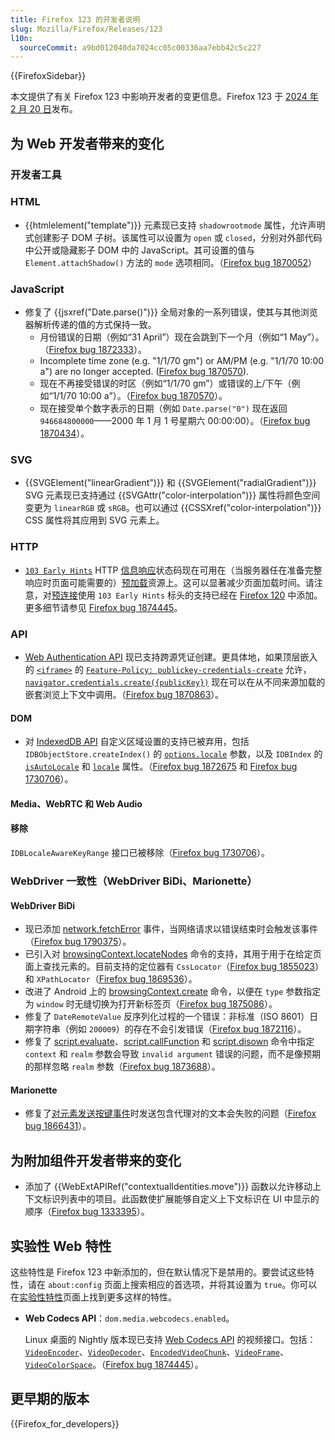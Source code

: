 ```yaml
---
title: Firefox 123 的开发者说明
slug: Mozilla/Firefox/Releases/123
l10n:
  sourceCommit: a9bd012040da7024cc05c00336aa7ebb42c5c227
---
```


{{FirefoxSidebar}}

本文提供了有关 Firefox 123 中影响开发者的变更信息。Firefox 123 于 [2024 年 2 月 20 日](https://whattrainisitnow.com/release/?version=122)发布。

## 为 Web 开发者带来的变化

### 开发者工具

### HTML

- {{htmlelement("template")}} 元素现已支持 `shadowrootmode` 属性，允许声明式创建影子 DOM 子树。该属性可以设置为 `open` 或 `closed`，分别对外部代码中公开或隐藏影子 DOM 中的 JavaScript。其可设置的值与 `Element.attachShadow()` 方法的 `mode` 选项相同。（[Firefox bug 1870052](https://bugzil.la/1870052)）

### JavaScript

- 修复了 {{jsxref("Date.parse()")}} 全局对象的一系列错误，使其与其他浏览器解析传递的值的方式保持一致。
  - 月份错误的日期（例如“31 April”）现在会跳到下一个月（例如“1 May”）。（[Firefox bug 1872333](https://bugzil.la/1872333)）。
  - Incomplete time zone (e.g. "1/1/70 gm") or AM/PM (e.g. "1/1/70 10:00 a") are no longer accepted. ([Firefox bug 1870570](https://bugzil.la/1870570)).
  - 现在不再接受错误的时区（例如“1/1/70 gm”）或错误的上/下午（例如“1/1/70 10:00 a”）。（[Firefox bug 1870570](https://bugzil.la/1870570)）。
  - 现在接受单个数字表示的日期（例如 `Date.parse("0")` 现在返回 `946684800000`——2000 年 1 月 1 号星期六 00:00:00）。（[Firefox bug 1870434](https://bugzil.la/1870434)）。

### SVG

- {{SVGElement("linearGradient")}} 和 {{SVGElement("radialGradient")}} SVG 元素现已支持通过 {{SVGAttr("color-interpolation")}} 属性将颜色空间变更为 `linearRGB` 或 `sRGB`。也可以通过 {{CSSXref("color-interpolation")}} CSS 属性将其应用到 SVG 元素上。

### HTTP

- [`103 Early Hints`](/zh-CN/docs/Web/HTTP/Status/103) HTTP [信息响应](/zh-CN/docs/Web/HTTP/Status#信息响应)状态码现在可用在（当服务器任在准备完整响应时页面可能需要的）[预加载](/zh-CN/docs/Web/HTML/Attributes/rel/preload)资源上。这可以显著减少页面加载时间。请注意，对[预连接](/zh-CN/docs/Web/HTML/Attributes/rel/preconnect)使用 `103 Early Hints` 标头的支持已经在 [Firefox 120](/zh-CN/docs/Mozilla/Firefox/Releases/120#http) 中添加。更多细节请参见 [Firefox bug 1874445](https://bugzil.la/1874445)。

### API

- [Web Authentication API](/zh-CN/docs/Web/API/Web_Authentication_API) 现已支持跨源凭证创建。更具体地，如果顶层嵌入的 [`<iframe>`](/zh-CN/docs/Web/HTML/Element/iframe#allow) 的 [`Feature-Policy: publickey-credentials-create`](/zh-CN/docs/Web/HTTP/Headers/Permissions-Policy/publickey-credentials-create) 允许，[`navigator.credentials.create({publicKey})`](/zh-CN/docs/Web/API/CredentialsContainer/create) 现在可以在从不同来源加载的嵌套浏览上下文中调用。（[Firefox bug 1870863](https://bugzil.la/1870863)）。

#### DOM

- 对 [IndexedDB API](/zh-CN/docs/Web/API/IndexedDB_API) 自定义区域设置的支持已被弃用，包括 `IDBObjectStore.createIndex()` 的 [`options.locale`](/zh-CN/docs/Web/API/IDBObjectStore/createIndex#locale) 参数，以及 `IDBIndex` 的 [`isAutoLocale`](/zh-CN/docs/Web/API/IDBIndex/isAutoLocale) 和 [`locale`](/zh-CN/docs/Web/API/IDBIndex/locale) 属性。（[Firefox bug 1872675](https://bugzil.la/1872675) 和 [Firefox bug 1730706](https://bugzil.la/1730706)）。

#### Media、WebRTC 和 Web Audio

#### 移除

`IDBLocaleAwareKeyRange` 接口已被移除（[Firefox bug 1730706](https://bugzil.la/1730706)）。

### WebDriver 一致性（WebDriver BiDi、Marionette）

#### WebDriver BiDi

- 现已添加 [network.fetchError](https://w3c.github.io/webdriver-bidi/#event-network-fetchError) 事件，当网络请求以错误结束时会触发该事件（[Firefox bug 1790375](https://bugzil.la/1790375)）。
- 已引入对 [browsingContext.locateNodes](https://w3c.github.io/webdriver-bidi/#commands-browsingcontextlocatenodes) 命令的支持，其用于用于在给定页面上查找元素的。目前支持的定位器有 `CssLocator`（[Firefox bug 1855023](https://bugzil.la/1855023)）和 `XPathLocator`（[Firefox bug 1869536](https://bugzil.la/1869536)）。
- 改进了 Android 上的 [browsingContext.create](https://w3c.github.io/webdriver-bidi/#command-browsingContext-create) 命令，以便在 `type` 参数指定为 `window` 时无缝切换为打开新标签页（[Firefox bug 1875086](https://bugzil.la/1875086)）。
- 修复了 `DateRemoteValue` 反序列化过程的一个错误：非标准（ISO 8601）日期字符串（例如 `200009`）的存在不会引发错误（[Firefox bug 1872116](https://bugzil.la/1872116)）。
- 修复了 [script.evaluate](https://w3c.github.io/webdriver-bidi/#command-script-evaluate)、[script.callFunction](https://w3c.github.io/webdriver-bidi/#command-script-callFunction) 和 [script.disown](https://w3c.github.io/webdriver-bidi/#command-script-disown) 命令中指定 `context` 和 `realm` 参数会导致 `invalid argument` 错误的问题，而不是像预期的那样忽略 `realm` 参数（[Firefox bug 1873688](https://bugzil.la/1873688)）。

#### Marionette

- 修复了[对元素发送按键事件](https://w3c.github.io/webdriver/#element-send-keys)时发送包含代理对的文本会失败的问题（[Firefox bug 1866431](https://bugzil.la/1866431)）。

## 为附加组件开发者带来的变化

- 添加了 {{WebExtAPIRef("contextualIdentities.move")}} 函数以允许移动上下文标识列表中的项目。此函数使扩展能够自定义上下文标识在 UI 中显示的顺序（[Firefox bug 1333395](https://bugzil.la/1333395)）。

## 实验性 Web 特性

这些特性是 Firefox 123 中新添加的，但在默认情况下是禁用的。要尝试这些特性，请在 `about:config` 页面上搜索相应的首选项，并将其设置为 `true`。你可以在[实验性特性](/zh-CN/docs/Mozilla/Firefox/Experimental_features)页面上找到更多这样的特性。

- **Web Codecs API**：`dom.media.webcodecs.enabled`。

  Linux 桌面的 Nightly 版本现已支持 [Web Codecs API](/zh-CN/docs/Web/API/WebCodecs_API) 的视频接口。包括：[`VideoEncoder`](/zh-CN/docs/Web/API/VideoEncoder)、[`VideoDecoder`](/zh-CN/docs/Web/API/VideoDecoder)、[`EncodedVideoChunk`](/zh-CN/docs/Web/API/EncodedVideoChunk)、[`VideoFrame`](/zh-CN/docs/Web/API/VideoFrame)、[`VideoColorSpace`](/zh-CN/docs/Web/API/VideoColorSpace)。（[Firefox bug 1874445](https://bugzil.la/1874445)）。

## 更早期的版本

{{Firefox_for_developers}}
